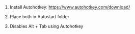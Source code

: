 1. Install Autohotkey: https://www.autohotkey.com/download/

2. Place both in Autostart folder
  
3. Disables Alt + Tab using Autohotkey
